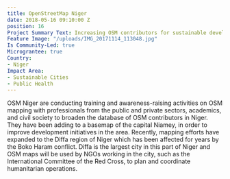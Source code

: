 ```yaml
---
title: OpenStreetMap Niger
date: 2018-05-16 09:10:00 Z
position: 16
Project Summary Text: Increasing OSM contributors for sustainable development in Niger
Feature Image: "/uploads/IMG_20171114_113048.jpg"
Is Community-Led: true
Micrograntee: true
Country:
- Niger
Impact Area:
- Sustainable Cities
- Public Health
---
```


OSM Niger are conducting training and awareness-raising activities on OSM mapping with professionals from the public and private sectors, academics, and civil society to broaden the database of OSM contributors in Niger. They have been adding to a basemap of the capital Niamey, in order to improve development initiatives in the area. Recently, mapping efforts have expanded to the Diffa region of Niger which has been affected for years by the Boko Haram conflict. Diffa is the largest city in this part of Niger and OSM maps will be used by NGOs working in the city, such as the International Committee of the Red Cross, to plan and coordinate humanitarian operations.